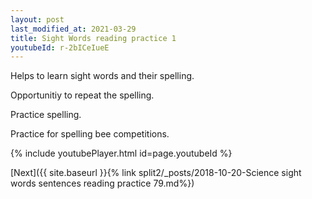 ```yaml
---
layout: post
last_modified_at: 2021-03-29
title: Sight Words reading practice 1
youtubeId: r-2bICeIueE
---
```

 
 
Helps to learn sight words and their spelling.

Opportunitiy to repeat the spelling. 

Practice spelling. 
 
Practice for spelling bee competitions. 
 
{% include youtubePlayer.html id=page.youtubeId %}
 
 

[Next]({{ site.baseurl }}{% link  split2/_posts/2018-10-20-Science sight words sentences reading practice 79.md%})
 
